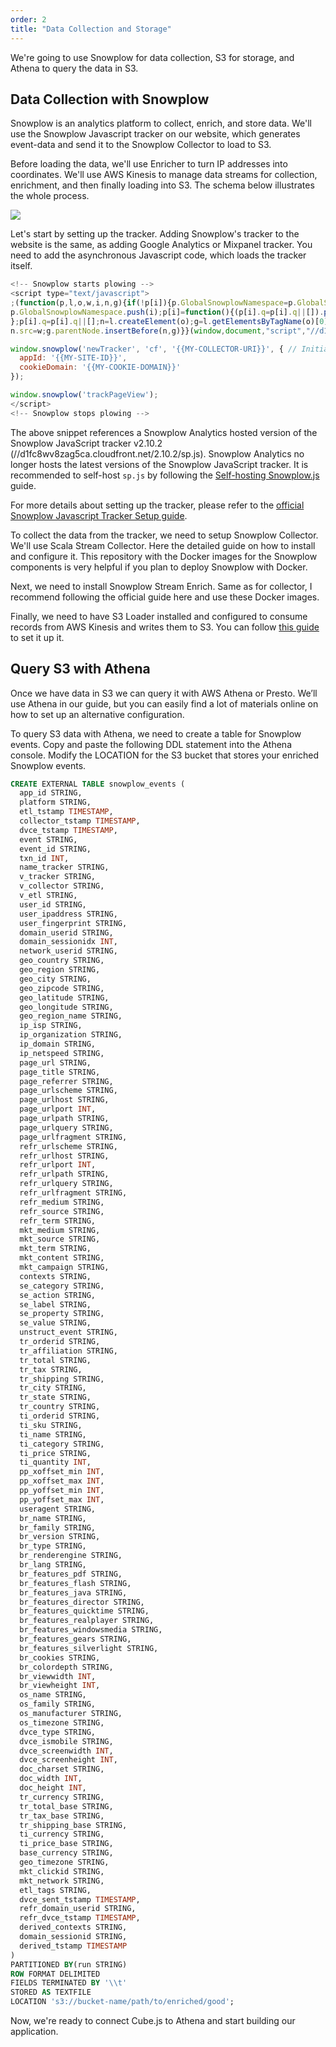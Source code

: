 ```yaml
---
order: 2
title: "Data Collection and Storage"
---
```


We're going to use Snowplow for data collection, S3 for storage, and Athena to query the data in S3.

## Data Collection with Snowplow

Snowplow is an analytics platform to collect, enrich, and store data. We'll use the Snowplow Javascript tracker on our website, which generates event-data and send it to the Snowplow Collector to load to S3.

Before loading the data, we'll use Enricher to turn IP addresses into coordinates. We'll use AWS Kinesis to manage data streams for collection, enrichment, and then finally loading into S3. The schema below illustrates the whole process.

![](/images/2-schema-1.png)

Let's start by setting up the tracker. Adding Snowplow's tracker to the website is the same, as adding Google Analytics or Mixpanel tracker. You need to add the asynchronous Javascript code, which loads the tracker itself.

```javascript
<!-- Snowplow starts plowing -->
<script type="text/javascript">
;(function(p,l,o,w,i,n,g){if(!p[i]){p.GlobalSnowplowNamespace=p.GlobalSnowplowNamespace||[];
p.GlobalSnowplowNamespace.push(i);p[i]=function(){(p[i].q=p[i].q||[]).push(arguments)
};p[i].q=p[i].q||[];n=l.createElement(o);g=l.getElementsByTagName(o)[0];n.async=1;
n.src=w;g.parentNode.insertBefore(n,g)}}(window,document,"script","//d1fc8wv8zag5ca.cloudfront.net/2.10.2/sp.js","snowplow"));

window.snowplow('newTracker', 'cf', '{{MY-COLLECTOR-URI}}', { // Initialise a tracker
  appId: '{{MY-SITE-ID}}',
  cookieDomain: '{{MY-COOKIE-DOMAIN}}'
});

window.snowplow('trackPageView');
</script>
<!-- Snowplow stops plowing -->
```

The above snippet references a Snowplow Analytics hosted version of the Snowplow JavaScript tracker v2.10.2 (//d1fc8wv8zag5ca.cloudfront.net/2.10.2/sp.js). Snowplow Analytics no longer hosts the latest versions of the Snowplow JavaScript tracker. It is recommended to self-host `sp.js` by following the [Self-hosting Snowplow.js](https://github.com/snowplow/snowplow/wiki/self-hosting-snowplow-js) guide.

For more details about setting up the tracker, please refer to the [official Snowplow Javascript Tracker Setup guide](https://github.com/snowplow/snowplow/wiki/Setting-up-a-Tracker).

To collect the data from the tracker, we need to setup Snowplow Collector. We'll use Scala Stream Collector. Here the detailed guide on how to install and configure it. This repository with the Docker images for the Snowplow components is very helpful if you plan to deploy Snowplow with Docker.

Next, we need to install Snowplow Stream Enrich. Same as for collector, I
recommend following the official guide here and use these Docker images.

Finally, we need to have S3 Loader installed and configured to consume records
from AWS Kinesis and writes them to S3. You can follow [this guide](https://github.com/snowplow/snowplow/wiki/snowplow-s3-loader-setup) to set it up it.

## Query S3 with Athena

Once we have data in S3 we can query it with AWS Athena or Presto. We’ll use Athena in our guide, but you can easily find a lot of materials online on how to set up an alternative configuration.

To query S3 data with Athena, we need to create a table for Snowplow events. Copy and paste the following DDL statement into the Athena console. Modify the LOCATION for the S3 bucket that stores your enriched Snowplow events.


```sql
CREATE EXTERNAL TABLE snowplow_events (
  app_id STRING,
  platform STRING,
  etl_tstamp TIMESTAMP,
  collector_tstamp TIMESTAMP,
  dvce_tstamp TIMESTAMP,
  event STRING,
  event_id STRING,
  txn_id INT,
  name_tracker STRING,
  v_tracker STRING,
  v_collector STRING,
  v_etl STRING,
  user_id STRING,
  user_ipaddress STRING,
  user_fingerprint STRING,
  domain_userid STRING,
  domain_sessionidx INT,
  network_userid STRING,
  geo_country STRING,
  geo_region STRING,
  geo_city STRING,
  geo_zipcode STRING,
  geo_latitude STRING,
  geo_longitude STRING,
  geo_region_name STRING,
  ip_isp STRING,
  ip_organization STRING,
  ip_domain STRING,
  ip_netspeed STRING,
  page_url STRING,
  page_title STRING,
  page_referrer STRING,
  page_urlscheme STRING,
  page_urlhost STRING,
  page_urlport INT,
  page_urlpath STRING,
  page_urlquery STRING,
  page_urlfragment STRING,
  refr_urlscheme STRING,
  refr_urlhost STRING,
  refr_urlport INT,
  refr_urlpath STRING,
  refr_urlquery STRING,
  refr_urlfragment STRING,
  refr_medium STRING,
  refr_source STRING,
  refr_term STRING,
  mkt_medium STRING,
  mkt_source STRING,
  mkt_term STRING,
  mkt_content STRING,
  mkt_campaign STRING,
  contexts STRING,
  se_category STRING,
  se_action STRING,
  se_label STRING,
  se_property STRING,
  se_value STRING,
  unstruct_event STRING,
  tr_orderid STRING,
  tr_affiliation STRING,
  tr_total STRING,
  tr_tax STRING,
  tr_shipping STRING,
  tr_city STRING,
  tr_state STRING,
  tr_country STRING,
  ti_orderid STRING,
  ti_sku STRING,
  ti_name STRING,
  ti_category STRING,
  ti_price STRING,
  ti_quantity INT,
  pp_xoffset_min INT,
  pp_xoffset_max INT,
  pp_yoffset_min INT,
  pp_yoffset_max INT,
  useragent STRING,
  br_name STRING,
  br_family STRING,
  br_version STRING,
  br_type STRING,
  br_renderengine STRING,
  br_lang STRING,
  br_features_pdf STRING,
  br_features_flash STRING,
  br_features_java STRING,
  br_features_director STRING,
  br_features_quicktime STRING,
  br_features_realplayer STRING,
  br_features_windowsmedia STRING,
  br_features_gears STRING,
  br_features_silverlight STRING,
  br_cookies STRING,
  br_colordepth STRING,
  br_viewwidth INT,
  br_viewheight INT,
  os_name STRING,
  os_family STRING,
  os_manufacturer STRING,
  os_timezone STRING,
  dvce_type STRING,
  dvce_ismobile STRING,
  dvce_screenwidth INT,
  dvce_screenheight INT,
  doc_charset STRING,
  doc_width INT,
  doc_height INT,
  tr_currency STRING,
  tr_total_base STRING,
  tr_tax_base STRING,
  tr_shipping_base STRING,
  ti_currency STRING,
  ti_price_base STRING,
  base_currency STRING,
  geo_timezone STRING,
  mkt_clickid STRING,
  mkt_network STRING,
  etl_tags STRING,
  dvce_sent_tstamp TIMESTAMP,
  refr_domain_userid STRING,
  refr_dvce_tstamp TIMESTAMP,
  derived_contexts STRING,
  domain_sessionid STRING,
  derived_tstamp TIMESTAMP
)
PARTITIONED BY(run STRING)
ROW FORMAT DELIMITED
FIELDS TERMINATED BY '\\t'
STORED AS TEXTFILE
LOCATION 's3://bucket-name/path/to/enriched/good';
```

Now, we're ready to connect Cube.js to Athena and start building our
application.
